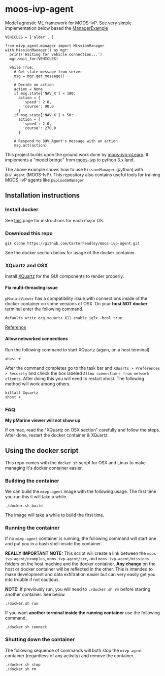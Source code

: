 # moos-ivp-agent

Model agnostic ML framework for MOOS-IvP. See very simple implementation below based the [ManagerExample](./examples/ManagerExample)

```
VEHICLES = ['alder', ]

from mivp_agent.manager import MissionManager
with MissionManager() as mgr:
  print('Waiting for vehicle connection...')
  mgr.wait_for(VEHICLES)

  while True:
    # Get state message from server
    msg = mgr.get_message()

    # Decide on action
    action = None
    if msg.state['NAV_X'] < 100:
      action = {
        'speed': 2.0,
        'course': 90.0
      }
    if msg.state['NAV_X'] > 50:
      action = {
        'speed': 2.0,
        'course': 270.0
      }

    # Respond to BHV_Agent's message with an action
    msg.act(action)
```

This project builds upon the ground work done by [moos-ivp-pLearn](https://github.com/mnovitzky/moos-ivp-pLearn). It implements a "model bridge" from [moos-ivp](https://oceanai.mit.edu/moos-ivp/pmwiki/pmwiki.php?n=Main.HomePage) to python 3.x land.

The above example shows how to use `MissionManager` (python) with `BHV_Agent` (MOOS-IvP). This repository also contains useful tools for training MOOS-IvP agents like `pEpisodeManager`

## Installation instructions

### Install docker

See [this](https://docs.docker.com/get-docker/) page for instructions for each major OS.

### Download this repo

```
git clone https://github.com/CarterFendley/moos-ivp-agent.git
```

See the docker section below for usage of the docker container.

### XQuartz and OSX

Install [XQuartz](https://content.byui.edu/file/cddfb9c0-a825-4cfe-9858-28d5b4c218fe/1/Course/Setup-XQuartz.html) for the GUI components to render properly.

#### Fix multi-threading issue

`pMarineViewer` has a compatibility issue with connections inside of the docker container on some versions of OSX. On your **host NOT docker** terminal enter the following command.

```
defaults write org.xquartz.X11 enable_iglx -bool true
```

[Reference](https://unix.stackexchange.com/questions/429760/opengl-rendering-with-x11-forwarding/642954#642954)

#### Allow networked connections

Run the following command to start XQuartz (again, on a host terminal).

```
xhost +
```

After the command completes go to the task bar and `XQuarts > Preferences > Security` and check the box labeled `Allow connections from network clients`. After doing this you will need to restart xhost. The following method will work among others.

```
killall Xquartz
xhost +
```

### FAQ

**My pMarine viewer will not show up** 

If on mac, read the "XQuartz on OSX section" carefully and follow the steps. After done, restart the docker container & XQuartz.

## Using the docker script

This repo comes with the `docker.sh` script for OSX and Linux to make managing it's docker container easier.

### Building the container

We can build the `mivp-agent` image with the following usage. The first time you run this it will take a while.

```
./docker.sh build
```

The image will take a while to build the first time.

### Running the container

If no `mivp-agent` container is running, the following command will start one and put you in a bash shell inside the container.

**REALLY IMPORTANT NOTE:** This script will create a link between the `moos-ivp-agent/examples`, `moos-ivp-agent/src`, and `moos-ivp-agent/missions` folders on the host machine and the docker container. **Any change** on the host or docker container will be reflected in the other. This is intended to make development and data exfiltration easier but can very easily get you into trouble if not cautious.

**NOTE:** If previously run, you will need to `./docker.sh rm` before starting another container. See below.

```
./docker.sh run
```

If you want **another terminal inside the running container** use the following command.

```
./docker.sh connect
```

### Shutting down the container

The following sequence of commands will both stop the `mivp-agent` container (regardless of any activity) and remove the container.

```
./docker.sh stop
./docker.sh rm
```


